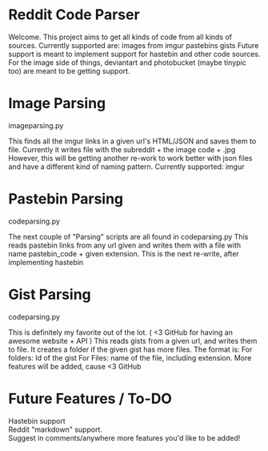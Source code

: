 Reddit Code Parser
======================

Welcome. This project aims to get all kinds of code from all kinds of sources.
Currently supported are:
  images from imgur
  pastebins
  gists
Future support is meant to implement support for hastebin and other code sources.
For the image side of things, deviantart and photobucket (maybe tinypic too) are meant to be getting support.

Image Parsing
======================
imageparsing.py

This finds all the imgur links in a given url's HTML/JSON and saves them to file.
Currently it writes file with the subreddit + the image code + .jpg
However, this will be getting another re-work to work better with json files and have a different kind of naming pattern.
Currently supported:
  imgur
  
Pastebin Parsing
======================
codeparsing.py

The next couple of "Parsing" scripts are all found in codeparsing.py
This reads pastebin links from any url given and writes them with a file with name pastebin_code + given extension.
This is the next re-write, after implementing hastebin

Gist Parsing
======================
codeparsing.py

This is definitely my favorite out of the lot. ( <3 GitHub for having an awesome website + API )
This reads gists from a given url, and writes them to file.
It creates a folder if the given gist has more files.
The format is:
For folders:
  Id of the gist
For Files:
  name of the file, including extension.
More features will be added, cause <3 GitHub

Future Features / To-DO
======================


Hastebin support  
Reddit "markdown" support.  
Suggest in comments/anywhere more features you'd like to be added!  
